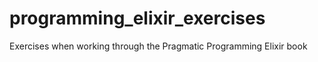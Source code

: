 # programming_elixir_exercises
Exercises when working through the Pragmatic Programming Elixir book
